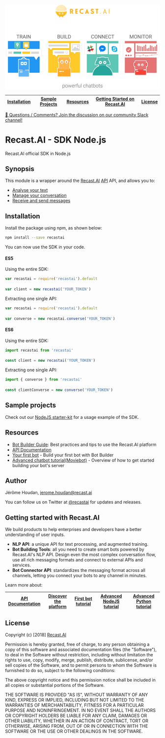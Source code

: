<p align="center">
  <img src="misc/logo2.png" />
</p>

| [Installation](#installation) | [Sample Projects](#sample-projects) | [Resources]( #resources) | [Getting Started on Recast.AI]( #getting-started-with-recastai) | [License](#license) |
|---|---|---|---|---|
<div>
<a href="https://slack.recast.ai/">💬 Questions / Comments? Join the discussion on our community Slack channel!</a>
</div>

# Recast.AI - SDK Node.js
Recast.AI official SDK in Node.js

## Synopsis

This module is a wrapper around the [Recast.AI](https://recast.ai/) [API](https://man.recast.ai/) API, and allows you to:
* [Analyse your text](https://github.com/RecastAI/SDK-NodeJS/wiki/Analyse-text)
* [Manage your conversation](https://github.com/RecastAI/SDK-NodeJS/wiki/Manage-your-conversation)
* [Receive and send messages](https://github.com/RecastAI/SDK-NodeJS/wiki/Receive-and-send-messages)

## Installation

Install the package using npm, as shown below:
```bash
npm install --save recastai
```

You can now use the SDK in your code.

#### ES5

Using the entire SDK:
```js
var recastai = require('recastai').default

var client = new recastai('YOUR_TOKEN')
```

Extracting one single API:
```js
var recastai = require('recastai').default

var converse = new recastai.converse('YOUR_TOKEN')
```

#### ES6

Using the entire SDK:
```js
import recastai from 'recastai'

const client = new recastai('YOUR_TOKEN')
```

Extracting one single API:
```js
import { converse } from 'recastai'

const clientConverse = new converse('YOUR_TOKEN')
```

## Sample projects

Check out our [NodeJS starter-kit](https://github.com/RecastAI/starter-NodeJS) for a usage example of the SDK.

## Resources
* [Bot Builder Guide](https://recast.ai/docs): Best practices and tips to use the Recast.AI platform 
* [API Documentation](https://man.recast.ai/)
* [Your first bot](https://blog.recast.ai/build-your-first-bot-with-recast-ai/) - Build your first bot with Bot Builder
* [Advanced chatbot tutorial(Moviebot)](https://recast.ai/blog/nodejs-chatbot-movie-bot/) - Overview of how to get started building your bot's server

## Author

Jérôme Houdan, jerome.houdan@recast.ai

You can follow us on Twitter at [@recastai](https://twitter.com/recastai) for updates and releases.

## Getting started with Recast.AI

We build products to help enterprises and developers have a better understanding of user inputs.

-   **NLP API**: a unique API for text processing, and augmented training.
-   **Bot Building Tools**: all you need to create smart bots powered by Recast.AI's NLP API. Design even the most complex conversation flow, use all rich messaging formats and connect to external APIs and services.
-   **Bot Connector API**: standardizes the messaging format across all channels, letting you connect your bots to any channel in minutes.

Learn more about:

| [API Documentation](https://recast.ai/docs/api-reference/) | [Discover the platform](https://recast.ai/docs/create-your-bot) | [First bot tutorial](https://recast.ai/blog/build-your-first-bot-with-recast-ai/) | [Advanced NodeJS tutorial](https://recast.ai/blog/nodejs-chatbot-movie-bot/) | [Advanced Python tutorial](https://recast.ai/blog/python-cryptobot/) |
|---|---|---|---|---|

## License

Copyright (c) [2018] [Recast.AI](https://recast.ai)

Permission is hereby granted, free of charge, to any person obtaining a copy
of this software and associated documentation files (the "Software"), to deal
in the Software without restriction, including without limitation the rights
to use, copy, modify, merge, publish, distribute, sublicense, and/or sell
copies of the Software, and to permit persons to whom the Software is
furnished to do so, subject to the following conditions:

The above copyright notice and this permission notice shall be included in all
copies or substantial portions of the Software.

THE SOFTWARE IS PROVIDED "AS IS", WITHOUT WARRANTY OF ANY KIND, EXPRESS OR
IMPLIED, INCLUDING BUT NOT LIMITED TO THE WARRANTIES OF MERCHANTABILITY,
FITNESS FOR A PARTICULAR PURPOSE AND NONINFRINGEMENT. IN NO EVENT SHALL THE
AUTHORS OR COPYRIGHT HOLDERS BE LIABLE FOR ANY CLAIM, DAMAGES OR OTHER
LIABILITY, WHETHER IN AN ACTION OF CONTRACT, TORT OR OTHERWISE, ARISING FROM,
OUT OF OR IN CONNECTION WITH THE SOFTWARE OR THE USE OR OTHER DEALINGS IN THE
SOFTWARE.
